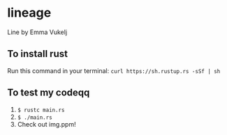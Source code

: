 # lineage
Line by Emma Vukelj

## To install rust
Run this command in your terminal: ``` curl https://sh.rustup.rs -sSf | sh ```

## To test my codeqq
1. ``` $ rustc main.rs ```
2. ``` $ ./main.rs ```
3. Check out img.ppm!